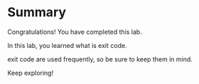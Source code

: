 # Summary

Congratulations! You have completed this lab.

In this lab, you learned what is exit code.

exit code  are used frequently, so be sure to keep them in mind.

Keep exploring!
